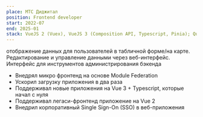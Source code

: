 ```yaml
---
place: МТС Диджитал
position: Frontend developer
start: 2022-07
end: 2025-01
stack: VueJS 2 (Vuex), VueJS 3 (Composition API, Typescript, Pinia); Quasar, inner source UI библиотека на основе Headless UI
---
```


отображение данных для пользователей в табличной форме/на карте. Редактирование и управление данными через веб-интерфейс. Интерфейс для инструментов администрирования бэкенда

* Внедрял микро фронтенд на основе Module Federation
* Ускорил загрузку приложения в два раза
* Поддерживал новые приложения на Vue 3 + Typescript, которые начал с нуля
* Поддерживал легаси-фронтенд приложение на Vue 2
* Внедрил корпоративный Single Sign-On (SSO) в веб-приложения
